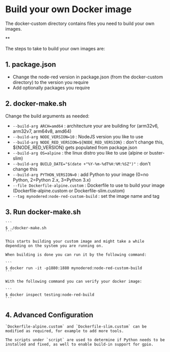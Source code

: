 # Build your own Docker image

The docker-custom directory contains files you need to build your own images.

**

The steps to take to build your own images are:

## 1. **package.json**

   - Change the node-red version in package.json (from the docker-custom directory) to the version you require
   - Add optionally packages you require
 
## 2. **docker-make.sh**

   Change the build arguments as needed:

   - `--build-arg ARCH=amd64` : architecture your are building for (arm32v6, arm32v7, arm64v8, amd64)
   - `--build-arg NODE_VERSION=10` : NodeJS version you like to use
   - `--build-arg NODE_RED_VERSION=${NODE_RED_VERSION}` : don't change this, ${NODE_RED_VERSION} gets populated from package.json
   - `--build-arg OS=alpine` : the linux distro you like to use (alpine or buster-slim)
   - `--build-arg BUILD_DATE="$(date +"%Y-%m-%dT%H:%M:%SZ")"` : don't change this
   - `--build-arg PYTHON_VERSION=0` : add Python to your image (0=no Python, 2=Python 2.x, 3=Python 3.x) 
   - `--file Dockerfile-alpine.custom` : Dockerfile to use to build your image (Dockerfile-alpine.custom or Dockerfile-slim.custom)
   - `--tag mynodered:node-red-custom-build` : set the image name and tag
   
## 3. **Run docker-make.sh**

    ```
    $ ./docker-make.sh
    ```
    
    This starts building your custom image and might take a while depending on the system you are running on.
    
    When building is done you can run it by the following command:
    
    ```
    $ docker run -it -p1880:1880 mynodered:node-red-custom-build
    ```
    
    With the following command you can verify your docker image:
    
    ```
    $ docker inspect testing:node-red-build
    ```

## 4. **Advanced Configuration**

    `Dockerfile-alpine.custom` and `Dockerfile-slim.custom` can be modified as required, for example to add more tools. 

    The scripts under `script` are used to determine if Python needs to be installed and fixed, as well to enable build-in support for gpio.
